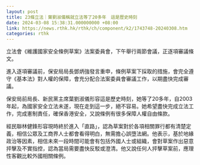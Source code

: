 ```yaml
---
layout: post
title: 23條立法｜葉劉淑儀稱就立法等了20多年　這是歷史時刻
date: 2024-03-08 15:38:31.000000000 +08:00
link: https://news.rthk.hk/rthk/ch/component/k2/1743748-20240308.htm
categories: rthk
---
```


立法會《維護國家安全條例草案》法案委員會，下午舉行兩節會議，正逐項審議條文。

進入逐項審議前，保安局局長鄧炳強發言重申，條例草案下採取的措施，會完全遵守《基本法》對人權的保障，會充分配合法案委員會審議工作，以期盡快完成審議。

保安局前局長、新民黨主席葉劉淑儀形容這是歷史時刻，她等了20多年，自2003年起，為國家安全立法未遂，現在走到這一步，絕不容易。她希望盡快完成立法工作，完成憲制責任，確保香港安全，又說條例有很多保障人權自由條款。

經民聯林健鋒形容現時終於進入「直路」，認為草案對於各項相關罪行都有清楚定義，相信公眾及工商界人士都會看得明白，無需擔心誤墮法網。他表示，基於地緣政治等因素，相信未來一段時間可能會有包括外國人士或組織，會對草案作出惡意抨擊及不實指控，認為當局需要盡快反駁或澄清。他又說任何人抨擊草案前，應理性客觀比較外國相關條例。
